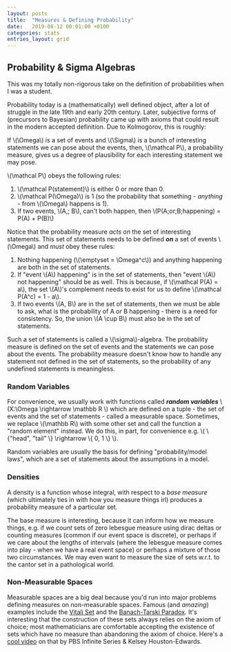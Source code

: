 ```yaml
---
layout: posts
title:  "Measures & Defining Probability"
date:   2019-08-12 00:01:00 +0100
categories: stats
entries_layout: grid
---
```


## Probability & Sigma Algebras

This was my totally non-rigorous take on the definition of probabilities when I was a student.

Probability today is a (mathematically) well defined object, after a lot of struggle in the late 19th and early 20th century. Later, subjective forms of (precursors to Bayesian) probability came up with axioms that could result in the modern accepted definition. Due to Kolmogorov, this is roughly:

If \\(\Omega\\) is a set of events and \\(\Sigma\\) is a bunch of interesting statements we can pose about the events, then, \\(\mathcal P\\), a probability measure, gives us a degree of plausibility for each interesting statement we may pose.

\\(\mathcal P\\) obeys the following rules:
 1. \\(\mathcal P(statement)\\) is either 0 or more than 0.
 2. \\(\mathcal P(\Omega)\\) is 1 (so the probability that something - _anything_ - from \\(\Omega\\) happens is 1).
 3. If two events, \\(A,\; B\\), can't both happen, then \\(P(A\;or\;B\;happening) = P(A) + P(B)\\)

Notice that the probability measure _acts on_ the set of interesting statements. This set of statements needs to be defined _**on**_ a set of events \\(\Omega\\) and _must_ obey these rules:
 1. Nothing happening (\\(\emptyset = \Omega^c\\)) and anything happening are both in the set of statements.
 2. If "event \\(A\\) happening" is in the set of statements, then "event \\(A\\) not happening" should be as well. This is because, if \\(\mathcal P(A) = a\\), the set \\(A\\)'s complement needs to exist for us to define \\(\mathcal P(A^c) = 1 - a\\).
 3. If two events \\(A, B\\) are in the set of statements, then we must be able to ask, what is the probability of A _or_ B happening - there is a need for consistency. So, the union \\(A \cup B\\) must also be in the set of statements.

Such a set of statements is called a \\(\sigma\\)-algebra. The probability measure is defined on the set of events and the statements we can pose about the events. The probability measure doesn't know how to handle any statement not defined in the set of statements, so the probability of any undefined statements is meaningless.

### Random Variables

For convenience, we usually work with functions called _**random variables**_ \\(X:\Omega \rightarrow \mathbb R \\) which are defined on a tuple - the set of events and the set of statements - called a measurable space. Sometimes, we replace \\(\mathbb R\\) with some other set and call the function a "random element" instead. We do this, in part, for convenience e.g. \\( \\{"head", "tail" \\} \rightarrow \\{ 0, 1 \\} \\).

Random variables are usually the basis for defining "probability/model laws", which are a set of statements about the assumptions in a model.

### Densities

A density is a function whose integral, with respect to a _base measure_ (which ultimately ties in with how you measure things irl) produces a probability measure of a particular set.

The base measure is interesting, because it can inform how we measure things, e.g. if we _count_ sets of zero lebesgue measure using dirac deltas or counting measures (common if our event space is discrete), or perhaps if we care about the lengths of intervals (where the lebesgue measure comes into play - when we have a real event space) or perhaps a mixture of those two circumstances. We may even want to measure the size of sets w.r.t. to the cantor set in a pathological world.

### Non-Measurable Spaces

Measurable spaces are a big deal because you'd run into major problems defining measures on non-measurable spaces. Famous (and _amazing_) examples include the [Vitali Set](https://en.wikipedia.org/wiki/Vitali_set) and the [Banach-Tarski Paradox](https://en.wikipedia.org/wiki/Banach%E2%80%93Tarski_paradox). It's interesting that the construction of these sets always relies on the axiom of choice; most mathematicians are comfortable accepting the existence of sets which have no measure than abandoning the axiom of choice. Here's a [cool video](https://www.youtube.com/watch?v=hcRZadc5KpI) on that by PBS Infinite Series & Kelsey Houston-Edwards.
